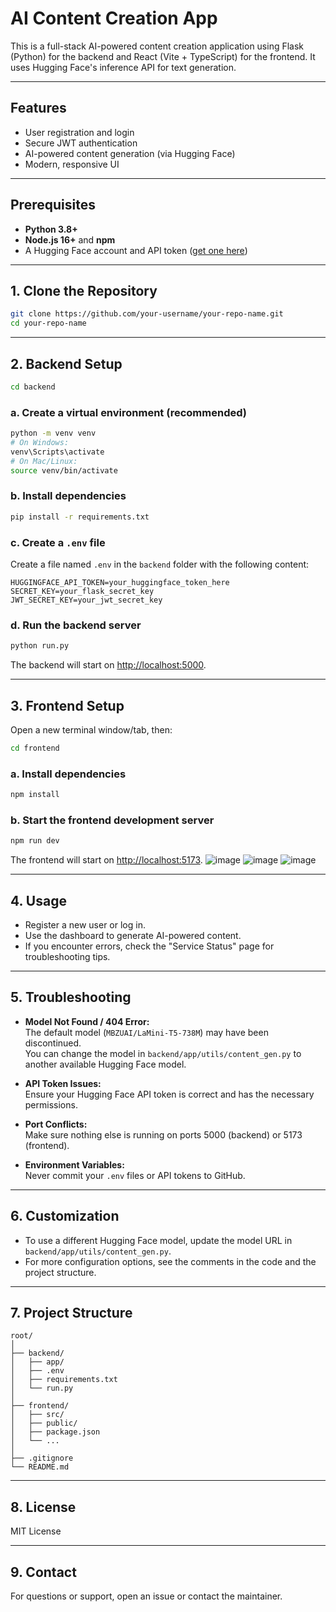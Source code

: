 # AI Content Creation App

This is a full-stack AI-powered content creation application using Flask (Python) for the backend and React (Vite + TypeScript) for the frontend. It uses Hugging Face's inference API for text generation.

---

## Features

- User registration and login
- Secure JWT authentication
- AI-powered content generation (via Hugging Face)
- Modern, responsive UI

---

## Prerequisites

- **Python 3.8+**
- **Node.js 16+** and **npm**
- A Hugging Face account and API token ([get one here](https://huggingface.co/settings/tokens))

---

## 1. Clone the Repository

```bash
git clone https://github.com/your-username/your-repo-name.git
cd your-repo-name
```

---

## 2. Backend Setup

```bash
cd backend
```

### a. Create a virtual environment (recommended)

```bash
python -m venv venv
# On Windows:
venv\Scripts\activate
# On Mac/Linux:
source venv/bin/activate
```

### b. Install dependencies

```bash
pip install -r requirements.txt
```

### c. Create a `.env` file

Create a file named `.env` in the `backend` folder with the following content:

```
HUGGINGFACE_API_TOKEN=your_huggingface_token_here
SECRET_KEY=your_flask_secret_key
JWT_SECRET_KEY=your_jwt_secret_key
```

### d. Run the backend server

```bash
python run.py
```

The backend will start on [http://localhost:5000](http://localhost:5000).

---

## 3. Frontend Setup

Open a new terminal window/tab, then:

```bash
cd frontend
```

### a. Install dependencies

```bash
npm install
```

### b. Start the frontend development server

```bash
npm run dev
```

The frontend will start on [http://localhost:5173](http://localhost:5173).
![image](https://github.com/user-attachments/assets/77cfd763-064a-4469-98fa-96ff9d4d350b)
![image](https://github.com/user-attachments/assets/ff5b1d1f-cb47-404a-a308-e0a0538c51f9)
![image](https://github.com/user-attachments/assets/39073bcf-bc59-47f2-ba0e-6f4fba713b55)

---

## 4. Usage

- Register a new user or log in.
- Use the dashboard to generate AI-powered content.
- If you encounter errors, check the "Service Status" page for troubleshooting tips.

---

## 5. Troubleshooting

- **Model Not Found / 404 Error:**  
  The default model (`MBZUAI/LaMini-T5-738M`) may have been discontinued.  
  You can change the model in `backend/app/utils/content_gen.py` to another available Hugging Face model.

- **API Token Issues:**  
  Ensure your Hugging Face API token is correct and has the necessary permissions.

- **Port Conflicts:**  
  Make sure nothing else is running on ports 5000 (backend) or 5173 (frontend).

- **Environment Variables:**  
  Never commit your `.env` files or API tokens to GitHub.

---

## 6. Customization

- To use a different Hugging Face model, update the model URL in `backend/app/utils/content_gen.py`.
- For more configuration options, see the comments in the code and the project structure.

---

## 7. Project Structure

```
root/
│
├── backend/
│   ├── app/
│   ├── .env
│   ├── requirements.txt
│   └── run.py
│
├── frontend/
│   ├── src/
│   ├── public/
│   ├── package.json
│   └── ...
│
├── .gitignore
└── README.md
```

---

## 8. License

MIT License

---

## 9. Contact

For questions or support, open an issue or contact the maintainer. 
